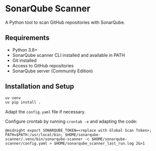 # SonarQube Scanner

A Python tool to scan GitHub repositories with SonarQube.


## Requirements

- Python 3.8+
- SonarQube scanner CLI installed and available in PATH
- Git installed
- Access to GitHub repositories
- SonarQube server (Community Edition)

## Installation and Setup

```bash
uv venv
uv pip install .
```

Adapt the `config.yaml` file if necessary.

Configure crontab by running `crontab -e` and adapting the code:

```
@midnight export SONARQUBE_TOKEN=<replace with Global Scan Token>; PATH=$PATH:/usr/local/bin; $HOME/sonarqube-scanner/.venv/bin/sonarqube-scanner -c $HOME/sonarqube-scanner/config.yaml > $HOME/sonarqube_scanner_last_run.log 2&>1
```